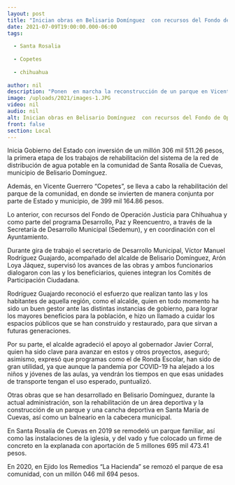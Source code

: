 ```yaml
---
layout: post
title: "Inician obras en Belisario Domínguez  con recursos del Fondo de Operación Justicia para Chihuahua"
date: 2021-07-09T19:00:00.000-06:00
tags:
  
  - Santa Rosalia
  
  - Copetes
  
  - chihuahua
  
author: nil
description: "Ponen  en marcha la reconstrucción de un parque en Vicente Guerrero (Copetes) e inician la primera etapa de rehabilitación de la red de distribución de agua potable. "
image: /uploads/2021/images-1.JPG
video: nil
audio: nil
alt: Inician obras en Belisario Domínguez  con recursos del Fondo de Operación Justicia para Chihuahua
front: false
section: Local
---
```


Inicia Gobierno del Estado con inversión de un millón 306 mil 511.26 pesos, la primera etapa de los trabajos de rehabilitación del sistema de la red de distribución de agua potable en la comunidad de Santa Rosalía de Cuevas, municipio de Belisario Domínguez.

Además, en Vicente Guerrero “Copetes”, se lleva a cabo la rehabilitación del parque de la comunidad, en donde se invierten de manera conjunta por parte de Estado y municipio, de 399 mil 164.86 pesos.

Lo anterior, con recursos del Fondo de Operación Justicia para Chihuahua y como parte del programa Desarrollo, Paz y Reencuentro, a través de la Secretaría de Desarrollo Municipal (Sedemun), y en coordinación con el Ayuntamiento.

Durante gira de trabajo el secretario de Desarrollo Municipal, Víctor Manuel Rodríguez Guajardo, acompañado del alcalde de Belisario Domínguez, Arón Loya Jáquez, supervisó los avances de las obras y ambos funcionarios dialogaron con las y los beneficiarios, quienes integran los Comités de Participación Ciudadana. 

Rodríguez Guajardo reconoció el esfuerzo que realizan tanto las y los habitantes de aquella región, como el alcalde, quien en todo momento ha sido un buen gestor ante las distintas instancias de gobierno, para lograr los mayores beneficios para la población, e hizo un llamado a cuidar los espacios públicos que se han construido y restaurado, para que sirvan a futuras generaciones.

Por su parte, el alcalde agradeció el apoyo al gobernador Javier Corral, quien ha sido clave para avanzar en estos y otros proyectos, aseguró; asimismo, expresó que  programas como el de Ronda Escolar, han sido de gran utilidad, ya que aunque la pandemia por COVID-19 ha alejado a los niños y jóvenes de las aulas, ya vendrán los tiempos en que esas unidades de transporte tengan el uso esperado, puntualizó.  

Otras obras que se han desarrollado en Belisario Domínguez, durante la actual administración, son la rehabilitación de un área deportiva y la construcción de un parque y una cancha deportiva en Santa María de Cuevas, así como un balneario en la cabecera municipal.

En Santa Rosalía de Cuevas en 2019 se remodeló un parque familiar, así como las instalaciones de la iglesia, y del vado y fue colocado un firme de concreto en la explanada con aportación de 5 millones 695 mil 473.41 pesos. 

En 2020, en Ejido los Remedios “La Hacienda”  se remozó el parque de esa comunidad, con un millón 046 mil 694 pesos.